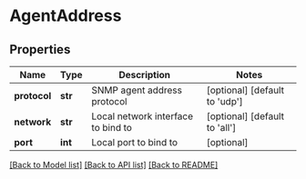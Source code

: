 # AgentAddress

## Properties
Name | Type | Description | Notes
------------ | ------------- | ------------- | -------------
**protocol** | **str** | SNMP agent address protocol | [optional] [default to 'udp']
**network** | **str** | Local network interface to bind to | [optional] [default to 'all']
**port** | **int** | Local port to bind to | [optional] 

[[Back to Model list]](../README.md#documentation-for-models) [[Back to API list]](../README.md#documentation-for-api-endpoints) [[Back to README]](../README.md)

